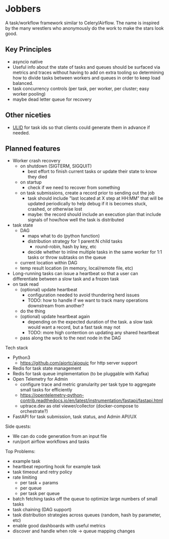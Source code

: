 # Jobbers

A task/workflow framework similar to Celery/Airflow. The name is inspired by
the many wrestlers who anonymously do the work to make the stars look good.

## Key Principles

- asyncio native
- Useful info about the state of tasks and queues should be surfaced via metrics 
and traces without having to add on extra tooling so determining how to divide
tasks between workers and queues in order to keep load balanced.
- task concurrency controls (per task, per worker, per cluster; easy worker pooling)
- maybe dead letter queue for recovery

## Other niceties

- [ULID](https://github.com/ulid/spec) for task ids so that clients could
generate them in advance if needed. 

## Planned features

- Worker crash recovery
  - on shutdown (SIGTERM, SIGQUIT)
    - best effort to finish current tasks or update their state to know they died
  - on startup
    - check if we need to recover from something
  - on task submissions, create a record prior to sending out the job
    - task should include "last located at X step at HH:MM" that will be updated periodically to help debug if it is becomes stuck, crashed, or otherwise lost
    - maybe: the record should include an execution plan that include signals of how/how well the task is distributed
- task state
  - DAG
    - maps what to do (python function)
    - distribution strategy for 1 parent:N child tasks
      - round-robin, hash by key, etc
    - decide whether to inline multiple tasks in the same worker for 1:1 tasks or throw subtasks on the queue
  - current location within DAG
  - temp result location (in memory, local/remote file, etc)
- Long-running tasks can issue a heartbeat so that a user can differentiate between
a slow task and a frozen task
- on task read
  - (optional) update heartbeat
    - configuration needed to avoid thundering herd issues
    - TODO: how to handle if we want to track many operations downstream from another?
  - do the thing
  - (optional) update heartbeat again
    - depending on the expected duration of the task. a slow task would want a record, but a fast task may not
    - TODO: more high contention on updating any shared heartbeat
  - pass along the work to the next node in the DAG

Tech stack

- Python3
  - <https://github.com/aiortc/aioquic> for http server support
- Redis for task state management
- Redis for task queue implementation (to be pluggable with Kafka)
- Open Telemetry for Admin
  - configure trace and metric granularity per task type to aggregate small tasks for efficiently
  - <https://opentelemetry-python-contrib.readthedocs.io/en/latest/instrumentation/fastapi/fastapi.html>
  - uptrace.dev as otel viewer/collector (docker-compose to orchestrate?)
- FastAPI for task submission, task status, and Admin API/UX

Side quests:

- We can do code generation from an input file
- run/port airflow workflows and tasks

Top Problems:

- example task
- heartbeat reporting hook for example task
- task timeout and retry policy
- rate limiting
  - per task + params
  - per queue
  - per task per queue
- batch fetching tasks off the queue to optimize large numbers of small tasks
- task chaining (DAG support)
- task distribution strategies across queues (random, hash by parameter, etc)
- enable good dashboards with useful metrics
- discover and handle when role -> queue mapping changes
